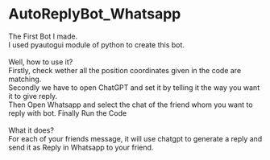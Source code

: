 # AutoReplyBot_Whatsapp
The First Bot I made.<br>
I used pyautogui module of python to create this bot.<br><br>
Well, how to use it? <br>
Firstly, check wether all the position coordinates given in the code are matching.<br>
Secondly we have to open ChatGPT and set it by telling it the way you want it to give reply.<br>
Then Open Whatsapp and select the chat of the friend whom you want to reply with bot.
Finally Run the Code
<br><br>
What it does?<br>
For each of your friends message, it will use chatgpt to generate a reply and send it as Reply in Whatsapp to your friend.


